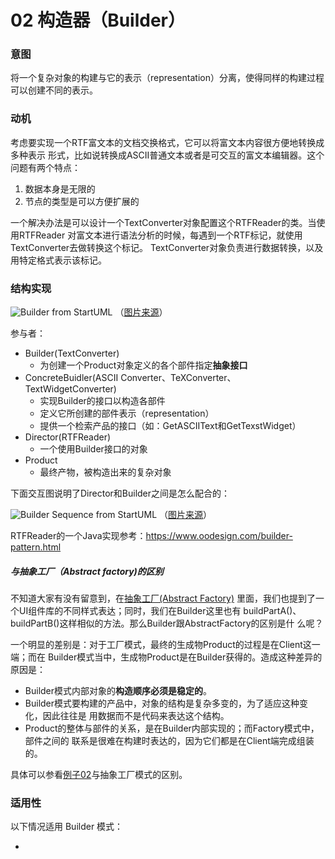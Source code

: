 02 构造器（Builder）
==========================

### 意图

将一个复杂对象的构建与它的表示（representation）分离，使得同样的构建过程可以创建不同的表示。

### 动机

考虑要实现一个RTF富文本的文档交换格式，它可以将富文本内容很方便地转换成多种表示
形式，比如说转换成ASCII普通文本或者是可交互的富文本编辑器。这个问题有两个特点：

1. 数据本身是无限的
2. 节点的类型是可以方便扩展的

一个解决办法是可以设计一个TextConverter对象配置这个RTFReader的类。当使用RTFReader
对富文本进行语法分析的时候，每遇到一个RTF标记，就使用TextConverter去做转换这个标记。
TextConverter对象负责进行数据转换，以及用特定格式表示该标记。


### 结构实现

![Builder from StartUML](https://github.com/loredanacirstea/staruml-design-patterns/raw/master/generated/Model/loretek/design_patterns/creational/builder/builder.png)
（[图片来源](https://github.com/loredanacirstea/staruml-design-patterns/raw/master/generated/Model/loretek/design_patterns/creational/builder/builder.png)）

参与者：
- Builder(TextConverter)
  * 为创建一个Product对象定义的各个部件指定**抽象接口**
- ConcreteBuidler(ASCII Converter、TeXConverter、TextWidgetConverter)
  * 实现Builder的接口以构造各部件
  * 定义它所创建的部件表示（representation）
  * 提供一个检索产品的接口（如：GetASCIIText和GetTexstWidget）
- Director(RTFReader)
  * 一个使用Builder接口的对象
- Product
  * 最终产物，被构造出来的复杂对象

下面交互图说明了Director和Builder之间是怎么配合的：

![Builder Sequence from StartUML](https://github.com/loredanacirstea/staruml-design-patterns/raw/master/generated/Model/loretek/design_patterns/creational/builder/builder_seq.png)
（[图片来源](https://github.com/loredanacirstea/staruml-design-patterns/raw/master/generated/Model/loretek/design_patterns/creational/builder/builder_seq.png)）


RTFReader的一个Java实现参考：<https://www.oodesign.com/builder-pattern.html>


##### 与抽象工厂（Abstract factory)的区别

不知道大家有没有留意到，在[抽象工厂(Abstract Factory)](../01-abstract-factory/README.md)
里面，我们也提到了一个UI组件库的不同样式表达；同时，我们在Builder这里也有
buildPartA()、buildPartB()这样相似的方法。那么Builder跟AbstractFactory的区别是什
么呢？

一个明显的差别是：对于工厂模式，最终的生成物Product的过程是在Client这一端；而在
Builder模式当中，生成物Product是在Builder获得的。造成这种差异的原因是：

* Builder模式内部对象的**构造顺序必须是稳定的**。
* Builder模式要构建的产品中，对象的结构是复杂多变的，为了适应这种变化，因此往往是
  用数据而不是代码来表达这个结构。
* Product的整体与部件的关系，是在Builder内部实现的；而Factory模式中，部件之间的
  联系是很难在构建时表达的，因为它们都是在Client端完成组装的。

具体可以参看[例子02](examples/README.md)与抽象工厂模式的区别。

### 适用性

以下情况适用 Builder 模式：

*
